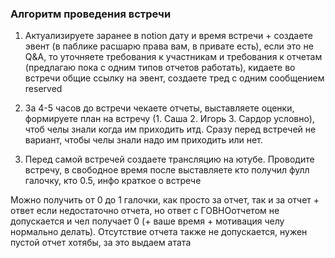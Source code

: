 ### Алгоритм проведения встречи

1. Актуализируете заранее в notion дату и время встречи + создаете эвент (в паблике расшарю права вам, в привате есть),
   если это не Q&A, то уточняете требования к участникам и требования к отчетам (предлагаю пока с одним типов отчетов работать),
   кидаете во встречи общие ссылку на эвент, создаете тред с одним сообщением reserved

2. За 4-5 часов до встречи чекаете отчеты, выставляете оценки, формируете план на встречу (1. Саша 2. Игорь 3. Сардор условно),
   чтоб челы знали когда им приходить итд. Сразу перед встречей не вариант, чтобы челы знали надо им приходить или нет.

3. Перед самой встречей создаете трансляцию на ютубе. Проводите встречу, в свободное время после выставляете кто получил фулл галочку,
   кто 0.5, инфо краткое о встрече

Можно получить от 0 до 1 галочки, как просто за отчет, так и за отчет + ответ если недостаточно отчета, но ответ с ГОВНОотчетом не допускается и чел получает 0
(+ ваше время + мотивация челу нормально делать). Отсутствие отчета также не допускается, нужен пустой отчет хотябы, за это выдаем атата